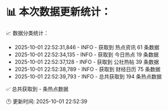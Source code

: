 📊 本次数据更新统计：
==========================

📈 数据分类统计：
- 2025-10-01 22:52:31,846 - INFO - 获取到 热点资讯 61 条数据
- 2025-10-01 22:52:34,135 - INFO - 获取到 今日热点 19 条数据
- 2025-10-01 22:52:37,128 - INFO - 获取到 公社热帖 39 条数据
- 2025-10-01 22:52:38,789 - INFO - 获取到 财经日历 75 条数据
- 2025-10-01 22:52:39,793 - INFO - 总共获取到 194 条热点数据

✅ 总共获取到 - 条热点数据

🕐 更新时间: 2025-10-01 22:52:39
